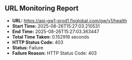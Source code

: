 ## URL Monitoring Report

- **URL:** https://api-gw1-prod1.fisglobal.com/gw/v1/health
- **Start Time:** 2025-08-26T15:27:03.210531
- **End Time:** 2025-08-26T15:27:03.363447
- **Total Time Taken:** 0.152916 seconds
- **HTTP Status Code:** 403
- **Status:** Failure
- **Failure Reason:** HTTP Status Code: 403
